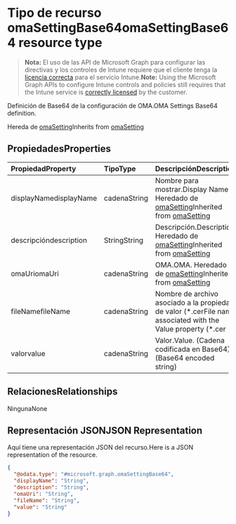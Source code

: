 # <a name="omasettingbase64-resource-type"></a><span data-ttu-id="fadec-101">Tipo de recurso omaSettingBase64</span><span class="sxs-lookup"><span data-stu-id="fadec-101">omaSettingBase64 resource type</span></span>

> <span data-ttu-id="fadec-102">**Nota:** El uso de las API de Microsoft Graph para configurar las directivas y los controles de Intune requiere que el cliente tenga la [licencia correcta](https://go.microsoft.com/fwlink/?linkid=839381) para el servicio Intune.</span><span class="sxs-lookup"><span data-stu-id="fadec-102">**Note:** Using the Microsoft Graph APIs to configure Intune controls and policies still requires that the Intune service is [correctly licensed](https://go.microsoft.com/fwlink/?linkid=839381) by the customer.</span></span>

<span data-ttu-id="fadec-103">Definición de Base64 de la configuración de OMA.</span><span class="sxs-lookup"><span data-stu-id="fadec-103">OMA Settings Base64 definition.</span></span>

<span data-ttu-id="fadec-104">Hereda de [omaSetting](../resources/intune_deviceconfig_omasetting.md)</span><span class="sxs-lookup"><span data-stu-id="fadec-104">Inherits from [omaSetting](../resources/intune_deviceconfig_omasetting.md)</span></span>

## <a name="properties"></a><span data-ttu-id="fadec-105">Propiedades</span><span class="sxs-lookup"><span data-stu-id="fadec-105">Properties</span></span>
|<span data-ttu-id="fadec-106">Propiedad</span><span class="sxs-lookup"><span data-stu-id="fadec-106">Property</span></span>|<span data-ttu-id="fadec-107">Tipo</span><span class="sxs-lookup"><span data-stu-id="fadec-107">Type</span></span>|<span data-ttu-id="fadec-108">Descripción</span><span class="sxs-lookup"><span data-stu-id="fadec-108">Description</span></span>|
|:---|:---|:---|
|<span data-ttu-id="fadec-109">displayName</span><span class="sxs-lookup"><span data-stu-id="fadec-109">displayName</span></span>|<span data-ttu-id="fadec-110">cadena</span><span class="sxs-lookup"><span data-stu-id="fadec-110">String</span></span>|<span data-ttu-id="fadec-111">Nombre para mostrar.</span><span class="sxs-lookup"><span data-stu-id="fadec-111">Display Name.</span></span> <span data-ttu-id="fadec-112">Heredado de [omaSetting](../resources/intune_deviceconfig_omasetting.md)</span><span class="sxs-lookup"><span data-stu-id="fadec-112">Inherited from [omaSetting](../resources/intune_deviceconfig_omasetting.md)</span></span>|
|<span data-ttu-id="fadec-113">descripción</span><span class="sxs-lookup"><span data-stu-id="fadec-113">description</span></span>|<span data-ttu-id="fadec-114">String</span><span class="sxs-lookup"><span data-stu-id="fadec-114">String</span></span>|<span data-ttu-id="fadec-115">Descripción.</span><span class="sxs-lookup"><span data-stu-id="fadec-115">Description.</span></span> <span data-ttu-id="fadec-116">Heredado de [omaSetting](../resources/intune_deviceconfig_omasetting.md)</span><span class="sxs-lookup"><span data-stu-id="fadec-116">Inherited from [omaSetting](../resources/intune_deviceconfig_omasetting.md)</span></span>|
|<span data-ttu-id="fadec-117">omaUri</span><span class="sxs-lookup"><span data-stu-id="fadec-117">omaUri</span></span>|<span data-ttu-id="fadec-118">cadena</span><span class="sxs-lookup"><span data-stu-id="fadec-118">String</span></span>|<span data-ttu-id="fadec-119">OMA.</span><span class="sxs-lookup"><span data-stu-id="fadec-119">OMA.</span></span> <span data-ttu-id="fadec-120">Heredado de [omaSetting](../resources/intune_deviceconfig_omasetting.md)</span><span class="sxs-lookup"><span data-stu-id="fadec-120">Inherited from [omaSetting](../resources/intune_deviceconfig_omasetting.md)</span></span>|
|<span data-ttu-id="fadec-121">fileName</span><span class="sxs-lookup"><span data-stu-id="fadec-121">fileName</span></span>|<span data-ttu-id="fadec-122">cadena</span><span class="sxs-lookup"><span data-stu-id="fadec-122">String</span></span>|<span data-ttu-id="fadec-123">Nombre de archivo asociado a la propiedad de valor (\*.cer</span><span class="sxs-lookup"><span data-stu-id="fadec-123">File name associated with the Value property (\*.cer</span></span> | <span data-ttu-id="fadec-124">\*.crt).</span><span class="sxs-lookup"><span data-stu-id="fadec-124">\*.crt ).</span></span>|
|<span data-ttu-id="fadec-125">valor</span><span class="sxs-lookup"><span data-stu-id="fadec-125">value</span></span>|<span data-ttu-id="fadec-126">cadena</span><span class="sxs-lookup"><span data-stu-id="fadec-126">String</span></span>|<span data-ttu-id="fadec-127">Valor.</span><span class="sxs-lookup"><span data-stu-id="fadec-127">Value.</span></span> <span data-ttu-id="fadec-128">(Cadena codificada en Base64)</span><span class="sxs-lookup"><span data-stu-id="fadec-128">(Base64 encoded string)</span></span>|

## <a name="relationships"></a><span data-ttu-id="fadec-129">Relaciones</span><span class="sxs-lookup"><span data-stu-id="fadec-129">Relationships</span></span>
<span data-ttu-id="fadec-130">Ninguna</span><span class="sxs-lookup"><span data-stu-id="fadec-130">None</span></span>
## <a name="json-representation"></a><span data-ttu-id="fadec-131">Representación JSON</span><span class="sxs-lookup"><span data-stu-id="fadec-131">JSON Representation</span></span>
<span data-ttu-id="fadec-132">Aquí tiene una representación JSON del recurso.</span><span class="sxs-lookup"><span data-stu-id="fadec-132">Here is a JSON representation of the resource.</span></span>
<!--{
  "blockType": "resource",
  "baseType": "microsoft.graph.omaSetting",
  "@odata.type": "microsoft.graph.omaSettingBase64"
}-->
``` json
{
  "@odata.type": "#microsoft.graph.omaSettingBase64",
  "displayName": "String",
  "description": "String",
  "omaUri": "String",
  "fileName": "String",
  "value": "String"
}
```



